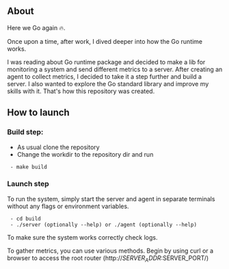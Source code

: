 
## About

Here we Go again 🔥. 

Once upon a time, after work, I dived deeper into how the Go runtime works. 

I was reading about Go runtime package and decided to make a lib for monitoring a system and send different metrics to a server. After creating an agent to collect metrics, I decided to take it a step further and build a server. I also wanted to explore the Go standard library and improve my skills with it. That's how this repository was created.  


## How to launch 

### Build step:
- As usual clone the repository
- Change the workdir to the repository dir and run
```
 - make build
 ```
### Launch step
To run the system, simply start the server and agent in separate terminals without any flags or environment variables.
```
 - cd build
 - ./server (optionally --help) or ./agent (optionally --help)
 ```

To make sure the system works correctly check logs.

To gather metrics, you can use various methods. Begin by using curl or a browser to access the root router (http://$SERVER_ADDR:$SERVER_PORT/)